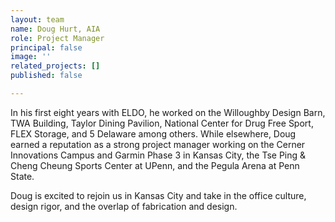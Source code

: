 ```yaml
---
layout: team
name: Doug Hurt, AIA
role: Project Manager
principal: false
image: ''
related_projects: []
published: false

---
```

In his first eight years with ELDO, he worked on the Willoughby Design Barn, TWA Building, Taylor Dining Pavilion, National Center for Drug Free Sport, FLEX Storage, and 5 Delaware among others. While elsewhere, Doug earned a reputation as a strong project manager working on the Cerner Innovations Campus and Garmin Phase 3 in Kansas City, the Tse Ping & Cheng Cheung Sports Center at UPenn, and the Pegula Arena at Penn State.  
  
Doug is excited to rejoin us in Kansas City and take in the office culture, design rigor, and the overlap of fabrication and design.